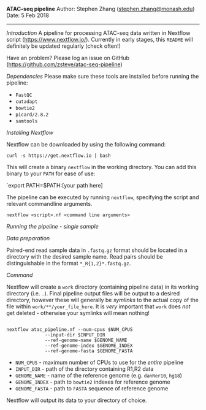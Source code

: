 **ATAC-seq pipeline**
Author:		Stephen Zhang (stephen.zhang@monash.edu)
Date:		5 Feb 2018


____

*Introduction*
A pipeline for processing ATAC-seq data written in Nextflow script (https://www.nextflow.io/).
Currently in early stages, this `README` will definitely be updated regularly (check often!)

Have an problem? Please log an issue on GitHub (https://github.com/zsteve/atac-seq-pipeline)

*Dependencies*
Please make sure these tools are installed before running the pipeline:

* `FastQC`
* `cutadapt`
* `bowtie2`
* `picard/2.8.2`
* `samtools`

*Installing Nextflow*

Nextflow can be downloaded by using the following command:

`curl -s https://get.nextflow.io | bash`

This will create a binary `nextflow` in the working directory. You can add this binary to your `PATH` for ease of use:

`export PATH=$PATH:[your path here]

The pipeline can be executed by running `nextflow`, specifying the script and relevant commandline arguments.

`nextflow <script>.nf <command line arguments>`

*Running the pipeline - single sample*

_Data preparation_

Paired-end read sample data in `.fastq.gz` format should be located in a directory with the desired sample name. Read pairs should be distinguishable in the format `*_R{1,2}*.fastq.gz`.

_Command_

Nextflow will create a `work` directory (containing pipeline data) in its working directory (i.e. `.`). Final pipeline output files will be output to a desired directory, however these will generally be _symlinks_ to the actual copy of the file within `work/**/your_file_here`. It is *very* important that `work` does *not* get deleted - otherwise your symlinks will mean nothing!

```

nextflow atac_pipeline.nf --num-cpus $NUM_CPUS 
			  --input-dir $INPUT_DIR
			  --ref-genome-name $GENOME_NAME
			  --ref-genome-index $GENOME_INDEX
			  --ref-genome-fasta $GENOME_FASTA

```

* `NUM_CPUS` - maximum number of CPUs to use for the _entire_ pipeline
* `INPUT_DIR` - path of the directory containing R1,R2 data
* `GENOME_NAME` - name of the reference genome (e.g. `danRer10`, `hg18`)
* `GENOME_INDEX` - path to `bowtie2` indexes for reference genome
* `GENOME_FASTA` - path to `FASTA` sequence of reference genome

Nextflow will output its data to your directory of choice.


